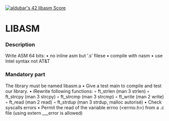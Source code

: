 [![aldubar's 42 libasm Score](https://badge42.vercel.app/api/v2/cl1p4dvqu002109k1x3fvx39n/project/2129614)](https://github.com/JaeSeoKim/badge42)

# LIBASM

### Description
Write ASM 64 bits:
• no inline asm but ’.s’ filese
• compile with nasm
• use Intel syntax not AT&T

### Mandatory part
The library must be named libasm.a
• Give a test main to compile and test our library.
• iRewrite following functions:
◦ ft_strlen (man 3 strlen)
◦ ft_strcpy (man 3 strcpy)
◦ ft_strcmp (man 3 strcmp)
◦ ft_write (man 2 write)
◦ ft_read (man 2 read)
◦ ft_strdup (man 3 strdup, malloc autorisé)
• Check syscalls errors
• Permit the read of the variable errno (<errno.h>) from a .c file (using extern ___error is allowed)
